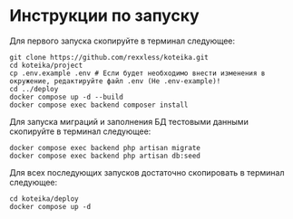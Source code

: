 # Инструкции по запуску
Для первого запуска скопируйте в терминал следующее:
```shell
git clone https://github.com/rexxless/koteika.git
cd koteika/project
cp .env.example .env # Если будет необходимо внести изменения в окружение, редактируйте файл .env (Не .env-example)!
cd ../deploy
docker compose up -d --build
docker compose exec backend composer install 
```

Для запуска миграций и заполнения БД тестовыми данными скопируйте в терминал следующее:
```shell
docker compose exec backend php artisan migrate
docker compose exec backend php artisan db:seed
```

Для всех последующих запусков достаточно скопировать в терминал следующее:
```shell
cd koteika/deploy
docker compose up -d
```
